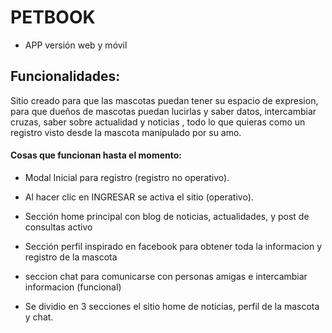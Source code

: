 # PETBOOK
+ APP versión web y móvil

## Funcionalidades:
Sitio creado para que las mascotas puedan tener su espacio de expresion, para que dueños de mascotas puedan lucirlas y saber datos, intercambiar cruzas, saber sobre actualidad y noticias , todo lo que quieras como un registro visto desde la mascota manipulado por su amo.


#### Cosas que funcionan hasta el momento:

* Modal Inicial para registro (registro no operativo).
* Al hacer clic en INGRESAR se activa el sitio (operativo).
* Sección home principal con blog de noticias, actualidades, y post de consultas activo
* Sección perfil inspirado en facebook para obtener toda la informacion y registro de la mascota
* seccion chat para comunicarse con personas amigas e intercambiar informacion (funcional)

* Se dividio en 3 secciones el sitio home de noticias, perfil de la mascota y chat.